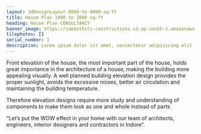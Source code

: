 ```yaml
---
layout: 3dDesignLayout-8000-to-9000-sq-ft
title: House Plan 1000 to 2000 sq-ft
heading: House Plan CONSULTANCY
banner_image: https://samasthiti-constructions.s3.ap-south-1.amazonaws.com/uploads/3d9000-10000 sqft.jpeg
tilephotos: []
serial_number: 1
description: Lorem ipsum dolor sit amet, consectetur adipisicing elit
---
```

Front elevation of the house, the most important part of the house, holds great importance in the architecture of a house, making the building more appealing visually. A well planned building elevation design provides the proper sunlight, avoids the excessive noises, better air circulation and maintaining the building temperature.

Therefore elevation designs require more study and understanding of components to make them look as one and whole instead of parts

“Let’s put the WOW effect in your home with our team of architects, engineers, interior designers and contractors in Indore”.
